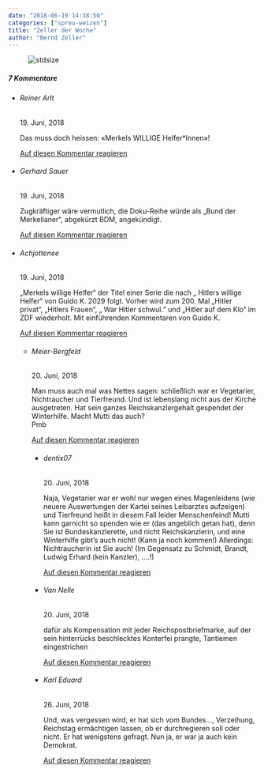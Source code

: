 ```yaml
---
date: "2018-06-19 14:38:50"
categories: ["spreu-weizen"]
title: "Zeller der Woche"
author: "Bernd Zeller"
---
```



<figure>
<img src="https://www.publicomag.com/wp-content/uploads/2018/06/Aufarbeitung.jpg" alt=stdsize>
</figure>


<!--more-->
<h5 class="comments-h">
7 Kommentare </h5>
<ul class="commentlist">
<li class="comment even thread-even depth-1 clearfix" id="li-comment-3714">
<h6 class="author">Reiner Arlt</h6> <span class="date">19. Juni, 2018</span>



Das muss doch heissen: «Merkels WILLIGE Helfer*Innen»!

<a rel="nofollow" class="comment-reply-link" href="#comment-3714" data-commentid="3714" data-postid="7040" data-belowelement="comment-3714" data-respondelement="respond" data-replyto="Antworte auf Reiner Arlt" aria-label="Antworte auf Reiner Arlt">Auf diesen Kommentar reagieren</a> 


</li>
<li class="comment odd alt thread-odd thread-alt depth-1 clearfix" id="li-comment-3715">
<h6 class="author">Gerhard Sauer</h6> <span class="date">19. Juni, 2018</span>



Zugkräftiger wäre vermutlich, die Doku-Reihe würde als „Bund der Merkelianer“, abgekürzt BDM, angekündigt.

<a rel="nofollow" class="comment-reply-link" href="#comment-3715" data-commentid="3715" data-postid="7040" data-belowelement="comment-3715" data-respondelement="respond" data-replyto="Antworte auf Gerhard Sauer" aria-label="Antworte auf Gerhard Sauer">Auf diesen Kommentar reagieren</a> 


</li>
<li class="comment even thread-even depth-1 clearfix" id="li-comment-3716">
<h6 class="author">Achjottenee</h6> <span class="date">19. Juni, 2018</span>



„Merkels willige Helfer“ der Titel einer Serie die nach „ Hitlers willige Helfer“ von Guido K. 2029 folgt. Vorher wird zum 200. Mal „Hitler privat“, „Hitlers Frauen“, „ War Hitler schwul.“ und „Hitler auf dem Klo“ im ZDF wiederholt. Mit einführenden Kommentaren von Guido K.

<a rel="nofollow" class="comment-reply-link" href="#comment-3716" data-commentid="3716" data-postid="7040" data-belowelement="comment-3716" data-respondelement="respond" data-replyto="Antworte auf Achjottenee" aria-label="Antworte auf Achjottenee">Auf diesen Kommentar reagieren</a> 


<ul class="children">
<li class="comment odd alt depth-2 clearfix" id="li-comment-3720">
<h6 class="author">Meier-Bergfeld</h6> <span class="date">20. Juni, 2018</span>



Man muss auch mal was Nettes sagen: schließlich war er Vegetarier, Nichtraucher und Tierfreund. Und ist lebenslang nicht aus der Kirche ausgetreten. Hat sein ganzes Reichskanzlergehalt gespendet der Winterhilfe. Macht Mutti das auch?<br>
Pmb

<a rel="nofollow" class="comment-reply-link" href="#comment-3720" data-commentid="3720" data-postid="7040" data-belowelement="comment-3720" data-respondelement="respond" data-replyto="Antworte auf Meier-Bergfeld" aria-label="Antworte auf Meier-Bergfeld">Auf diesen Kommentar reagieren</a> 


<ul class="children">
<li class="comment even depth-3 clearfix" id="li-comment-3726">
<h6 class="author">dentix07</h6> <span class="date">20. Juni, 2018</span>



Naja, Vegetarier war er wohl nur wegen eines Magenleidens (wie neuere Auswertungen der Kartei seines Leibarztes aufzeigen) und Tierfreund heißt in diesem Fall leider Menschenfeind! Mutti kann garnicht so spenden wie er (das angeblich getan hat), denn Sie ist Bundeskanzlerette, und nicht Reichskanzlerin, und eine Winterhilfe gibt&#8217;s auch nicht! (Kann ja noch kommen!) Allerdings: Nichtraucherin ist Sie auch! (Im Gegensatz zu Schmidt, Brandt, Ludwig Erhard (kein Kanzler), &#8230;.!)

<a rel="nofollow" class="comment-reply-link" href="#comment-3726" data-commentid="3726" data-postid="7040" data-belowelement="comment-3726" data-respondelement="respond" data-replyto="Antworte auf dentix07" aria-label="Antworte auf dentix07">Auf diesen Kommentar reagieren</a> 


</li>
<li class="comment odd alt depth-3 clearfix" id="li-comment-3728">
<h6 class="author">Van Nelle</h6> <span class="date">20. Juni, 2018</span>



dafür als Kompensation mit jeder Reichspostbriefmarke, auf der sein hinterrücks beschlecktes Konterfei prangte, Tantiemen eingestrichen

<a rel="nofollow" class="comment-reply-link" href="#comment-3728" data-commentid="3728" data-postid="7040" data-belowelement="comment-3728" data-respondelement="respond" data-replyto="Antworte auf Van Nelle" aria-label="Antworte auf Van Nelle">Auf diesen Kommentar reagieren</a> 


</li>
<li class="comment even depth-3 clearfix" id="li-comment-3771">
<h6 class="author">Karl Eduard</h6> <span class="date">26. Juni, 2018</span>



Und, was vergessen wird, er hat sich vom Bundes&#8230;, Verzeihung, Reichstag ermächtigen lassen, ob er durchregieren soll oder nicht. Er hat wenigstens gefragt. Nun ja, er war ja auch kein Demokrat.

<a rel="nofollow" class="comment-reply-link" href="#comment-3771" data-commentid="3771" data-postid="7040" data-belowelement="comment-3771" data-respondelement="respond" data-replyto="Antworte auf Karl Eduard" aria-label="Antworte auf Karl Eduard">Auf diesen Kommentar reagieren</a> 


</li>
</ul>
</li>
</ul>
</li>
</ul>
